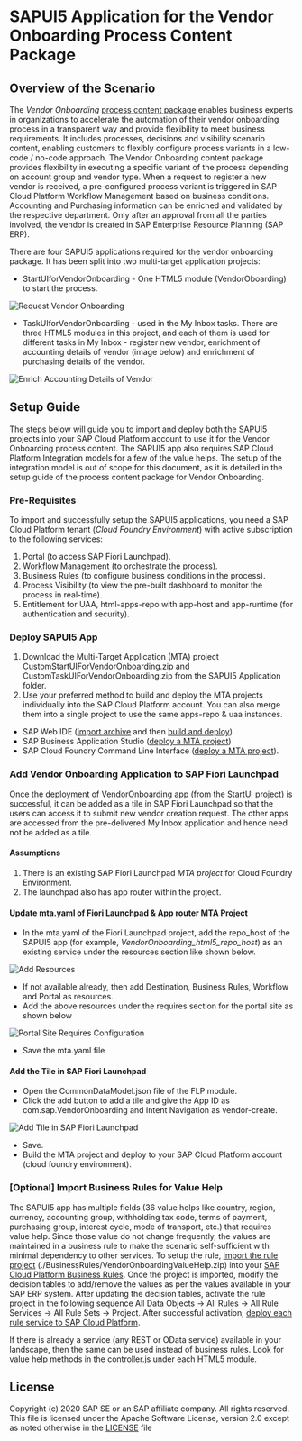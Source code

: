 # SAPUI5 Application for the Vendor Onboarding Process Content Package

## Overview of the Scenario
The *Vendor Onboarding* [process content package](https://api.sap.com/themes/WorkflowManagement)  enables business experts in organizations to accelerate the automation of their vendor onboarding process in a transparent way and provide flexibility to meet business requirements. It includes processes, decisions and visibility scenario content, enabling customers to flexibly configure process variants in a low-code / no-code approach. The Vendor Onboarding content package provides flexibility in executing a specific variant of the process depending on account group and vendor type. When a request to register a new vendor is received, a pre-configured process variant is triggered in SAP Cloud Platform Workflow Management based on business conditions. Accounting and Purchasing information can be enriched and validated by the respective department. Only after an approval from all the parties involved, the vendor is created in SAP Enterprise Resource Planning (SAP ERP).

There are four SAPUI5 applications required for the vendor onboarding package. It has been split into two multi-target application projects:
- StartUIforVendorOnboarding - One HTML5 module (VendorOboarding) to start the process.

![Request Vendor Onboarding](https://github.com/SAP/cloud-workflow-samples/blob/master/cf-vendoronboarding-lp/images/startUI.png?raw=true)

- TaskUIforVendorOnboarding - used in the My Inbox tasks. There are three HTML5 modules in this project, and each of them is used for different tasks in My Inbox - register new vendor, enrichment of accounting details of vendor (image below) and enrichment of purchasing details of the vendor.

![Enrich Accounting Details of Vendor](https://github.com/SAP/cloud-workflow-samples/blob/master/cf-vendoronboarding-lp/images/enrichAccountingDetails.png?raw=true)


## Setup Guide

The steps below will guide you to import and deploy both the SAPUI5 projects into your SAP Cloud Platform account to use it for the Vendor Onboarding process content. The SAPUI5 app also requires SAP Cloud Platform Integration models for a few of the value helps. The setup of the integration model is out of scope for this document, as it is detailed in the setup guide of the process content package for Vendor Onboarding.

### Pre-Requisites
To import and successfully setup the SAPUI5 applications, you need a SAP Cloud Platform tenant (*Cloud Foundry Environment*) with active subscription to the following services:
1. Portal (to access SAP Fiori Launchpad).
2. Workflow Management (to orchestrate the process).
3. Business Rules (to configure business conditions in the process).
4. Process Visibility (to view the pre-built dashboard to monitor the process in real-time).
5. Entitlement for UAA, html-apps-repo with app-host and app-runtime (for authentication and security).

### Deploy SAPUI5 App
1. Download the Multi-Target Application (MTA) project CustomStartUIForVendorOnboarding.zip and CustomTaskUIForVendorOnboarding.zip from the SAPUI5 Application folder.
2. Use your preferred method to build and deploy the MTA projects individually into the SAP Cloud Platform account. You can also merge them into a single project to use the same apps-repo & uaa instances.


- SAP Web IDE ([import archive](https://help.sap.com/viewer/825270ffffe74d9f988a0f0066ad59f0/CF/en-US/344e8c91e33b4ae8b4032709c45776a3.html) and then [build and deploy](https://help.sap.com/viewer/825270ffffe74d9f988a0f0066ad59f0/CF/en-US/1b0a7a0938944c7fac978d4b8e23a63f.html))
- SAP Business Application Studio ([deploy a MTA project](https://help.sap.com/viewer/9d1db9835307451daa8c930fbd9ab264/Cloud/en-US/97ef204c568c4496917139cee61224a6.html))
- SAP Cloud Foundry Command Line Interface ([deploy a MTA project](https://help.sap.com/viewer/65de2977205c403bbc107264b8eccf4b/Cloud/en-US/65ddb1b51a0642148c6b468a759a8a2e.html#loio65ddb1b51a0642148c6b468a759a8a2e__section_irt_3dc_zs)).

### Add Vendor Onboarding Application to SAP Fiori Launchpad
Once the deployment of VendorOnboarding app (from the StartUI project) is successful, it can be added as a tile in SAP Fiori Launchpad so that the users can access it to submit new vendor creation request. The other apps are accessed from the pre-delivered My Inbox application and hence need not be added as a tile.

#### Assumptions
1. There is an existing SAP Fiori Launchpad *MTA project* for Cloud Foundry Environment.
2. The launchpad also has app router within the project.

#### Update mta.yaml of Fiori Launchpad & App router MTA Project
 - In the mta.yaml of the Fiori Launchpad project, add the repo_host of the SAPUI5 app (for example, *VendorOnboarding_html5_repo_host*) as an existing service under the resources section like shown below.

![Add Resources](https://github.com/SAP/cloud-workflow-samples/blob/master/cf-vendoronboarding-lp/images/addResource.png?raw=true)
 - If not available already, then add Destination, Business Rules, Workflow and Portal as resources.
 - Add the above resources under the requires section for the portal site as shown below

![Portal Site Requires Configuration](https://github.com/SAP/cloud-workflow-samples/blob/master/cf-vendoronboarding-lp/images/portalSiteRequires.png?raw=true) 

- Save the mta.yaml file

#### Add the Tile in SAP Fiori Launchpad
- Open the CommonDataModel.json file of the FLP module.
- Click the add button to add a tile and give the App ID as com.sap.VendorOnboarding and Intent Navigation as vendor-create.

![Add Tile in SAP Fiori Launchpad](https://github.com/SAP/cloud-workflow-samples/blob/master/cf-vendoronboarding-lp/images/addTile.png?raw=true)

- Save.
- Build the MTA project and deploy to your SAP Cloud Platform account (cloud foundry environment).

### [Optional] Import Business Rules for Value Help
The SAPUI5 app has multiple fields (36 value helps like country, region, currency, accounting group, withholding tax code, terms of payment, purchasing group, interest cycle, mode of transport, etc.) that requires value help. Since those value do not change frequently, the values are maintained in a business rule to make the scenario self-sufficient with minimal dependency to other services. To setup the rule, [import the rule project](https://help.sap.com/viewer/0e4dd38c4e204f47b1ffd09e5684537b/Cloud/en-US/aab7501ef811440c8b419cff02dea43a.html) (./BusinessRules/VendorOnboardingValueHelp.zip) into your [SAP Cloud Platform Business Rules](https://help.sap.com/viewer/0e4dd38c4e204f47b1ffd09e5684537b/Cloud/en-US/c045b537db3c4743a5e7d21d7984b7ff.html). Once the project is imported, modify the decision tables to add/remove the values as per the values available in your SAP ERP system.
After updating the decision tables, activate the rule project in the following sequence All Data Objects -> All Rules -> All Rule Services -> All Rule Sets -> Project. After successful activation, [deploy each rule service to SAP Cloud Platform](https://help.sap.com/viewer/0e4dd38c4e204f47b1ffd09e5684537b/Cloud/en-US/0d449b981aad4e19b978d59acaf3f3af.html). 

If there is already a service (any REST or OData service) available in your landscape, then the same can be used instead of business rules. Look for value help methods in the controller.js under each HTML5 module.

## License

Copyright (c) 2020 SAP SE or an SAP affiliate company. All rights reserved. This file is licensed under the Apache Software License, version 2.0 except as noted otherwise in the [LICENSE](https://github.com/SAP-samples/fsm-extension-sample/blob/master/LICENSE) file
